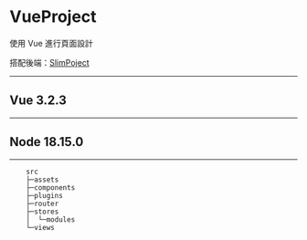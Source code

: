 # VueProject

使用 Vue 進行頁面設計

搭配後端：[SlimPoject](https://github.com/tk50486yui/SlimProject.git)

----
## Vue 3.2.3

----
## Node 18.15.0

----
```    
    src
    ├─assets
    ├─components
    ├─plugins
    ├─router
    ├─stores
    │  └─modules
    └─views
```

